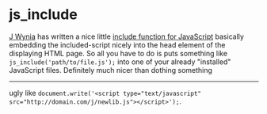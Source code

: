 # js_include

[J Wynia](http://www.wynia.org/wordpress/) has written a nice little [include function for JavaScript](http://www.wynia.org/wordpress/2006/05/04/javascript-includes/) basically embedding the included-script nicely into the head element of the displaying HTML page. So all you have to do is puts something like `js_include('path/to/file.js');` into one of your already "installed" JavaScript files. Definitely much nicer than dothing something

-------------------------------

ugly like `document.write('<script type="text/javascript" src="http://domain.com/j/newlib.js"></script>');`.